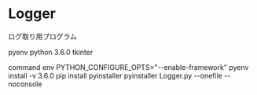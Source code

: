 # Logger
ログ取り用プログラム


pyenv
python 3.6.0
tkinter


command
 env PYTHON_CONFIGURE_OPTS="--enable-framework" pyenv install -v 3.6.0
 pip install pyinstaller
 pyinstaller Logger.py --onefile --noconsole